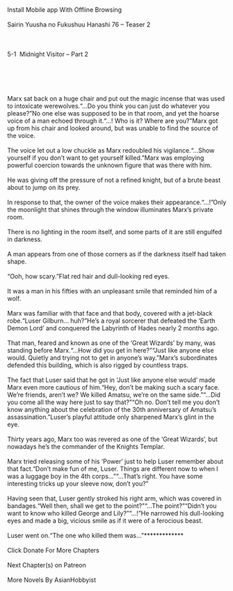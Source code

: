 <br/><br/>
        <br/><br/>
Install Mobile app With Offline Browsing<br/><br/>
Sairin Yuusha no Fukushuu Hanashi 76 – Teaser 2<br/><br/>
 <br/><br/>
5-1  Midnight Visitor – Part 2<br/><br/>
 <br/><br/>
 <br/><br/>
Marx sat back on a huge chair and put out the magic incense that was used to intoxicate werewolves.“…Do you think you can just do whatever you please?”No one else was supposed to be in that room, and yet the hoarse voice of a man echoed through it.“…! Who is it? Where are you?”Marx got up from his chair and looked around, but was unable to find the source of the voice.<br/><br/>
The voice let out a low chuckle as Marx redoubled his vigilance.“…Show yourself if you don’t want to get yourself killed.”Marx was employing powerful coercion towards the unknown figure that was there with him.<br/><br/>
He was giving off the pressure of not a refined knight, but of a brute beast about to jump on its prey.<br/><br/>
In response to that, the owner of the voice makes their appearance.“…!”Only the moonlight that shines through the window illuminates Marx’s private room.<br/><br/>
There is no lighting in the room itself, and some parts of it are still engulfed in darkness.<br/><br/>
A man appears from one of those corners as if the darkness itself had taken shape.<br/><br/>
“Ooh, how scary.”Flat red hair and dull-looking red eyes.<br/><br/>
It was a man in his fifties with an unpleasant smile that reminded him of a wolf.<br/><br/>
Marx was familiar with that face and that body, covered with a jet-black robe.“Luser Gilburn… huh?”He’s a royal sorcerer that defeated the ‘Earth Demon Lord’ and conquered the Labyrinth of Hades nearly 2 months ago.<br/><br/>
That man, feared and known as one of the ‘Great Wizards’ by many, was standing before Marx.“…How did you get in here?”“Just like anyone else would. Quietly and trying not to get in anyone’s way.”Marx’s subordinates defended this building, which is also rigged by countless traps.<br/><br/>
The fact that Luser said that he got in ‘Just like anyone else would’ made Marx even more cautious of him.“Hey, don’t be making such a scary face. We’re friends, aren’t we? We killed Amatsu, we’re on the same side.”“…Did you come all the way here just to say that?”“Oh no. Don’t tell me you don’t know anything about the celebration of the 30th anniversary of Amatsu’s assassination.”Luser’s playful attitude only sharpened Marx’s glint in the eye.<br/><br/>
Thirty years ago, Marx too was revered as one of the ‘Great Wizards’, but nowadays he’s the commander of the Knights Templar.<br/><br/>
Marx tried releasing some of his ‘Power’ just to help Luser remember about that fact.“Don’t make fun of me, Luser. Things are different now to when I was a luggage boy in the 4th corps…”“…That’s right. You have some interesting tricks up your sleeve now, don’t you?”<br/><br/>
Having seen that, Luser gently stroked his right arm, which was covered in bandages.“Well then, shall we get to the point?”“…The point?”“Didn’t you want to know who killed George and Lily?”“…!”He narrowed his dull-looking eyes and made a big, vicious smile as if it were of a ferocious beast.<br/><br/>
Luser went on.“The one who killed them was…”*************<br/><br/>
Click Donate For More Chapters<br/><br/>
Next Chapter(s) on Patreon<br/><br/>
More Novels By AsianHobbyist<br/><br/>

